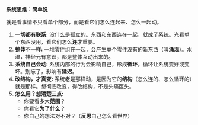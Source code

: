 

**系统思维：简单说**

就是看事情不只看单个部分，而是看它们怎么连起来、怎么一起动。

1.  **一切都有联系:** 没什么是孤立的。东西和东西连在一起，就成了系统。光看单个东西没用，看它们怎么**连**才重要。
2.  **整体不一样:** 一堆零件组在一起，会产生单个零件没有的新东西（叫**涌现**）。水湿，神经元有意识，都是整体互动出来的。
3.  **系统自己会动:** 系统内部的行为会影响自己，形成**循环**。循环让系统变好或变坏。别忘了，影响有**延迟**。
4.  **改结构，才真变:** 系统老是那样动，是因为它的**结构**（怎么连的、怎么循环的）就是那样。想彻底改变，得改结构，不是头痛医头。
5.  **怎么用？想清楚三点:**
    *   你要看多大**范围**？
    *   你看它**为了什么**？
    *   你自己的想法对不对？（**反思**自己怎么看世界）